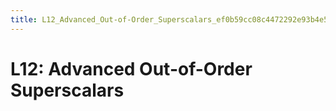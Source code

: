 ```yaml
---
title: L12_Advanced_Out-of-Order_Superscalars_ef0b59cc08c4472292e93b4e523402f9
---
```


# L12: Advanced Out-of-Order Superscalars